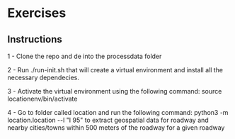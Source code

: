 # Exercises

## Instructions
1 - Clone the repo and de into the processdata folder

2 - Run ./run-init.sh that will create a virtual environment and install all the necessary dependecies.

3 - Activate the virtual environment using the following command: source locationenv/bin/activate 

4 - Go to folder called location and run the following command: python3 -m location.location --l "I 95" to extract geospatial data for roadway and nearby cities/towns within 500 meters of the roadway for a given roadway

